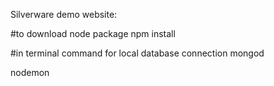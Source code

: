 Silverware demo website:

#to download node package
npm install 

#in terminal command for local database connection 
mongod

nodemon